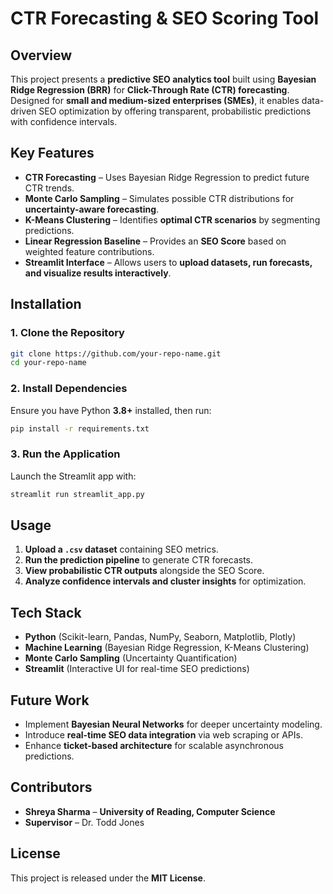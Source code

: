 

# CTR Forecasting & SEO Scoring Tool  

## Overview  
This project presents a **predictive SEO analytics tool** built using **Bayesian Ridge Regression (BRR)** for **Click-Through Rate (CTR) forecasting**. Designed for **small and medium-sized enterprises (SMEs)**, it enables data-driven SEO optimization by offering transparent, probabilistic predictions with confidence intervals.  

## Key Features  
- **CTR Forecasting** – Uses Bayesian Ridge Regression to predict future CTR trends.  
- **Monte Carlo Sampling** – Simulates possible CTR distributions for **uncertainty-aware forecasting**.  
- **K-Means Clustering** – Identifies **optimal CTR scenarios** by segmenting predictions.  
- **Linear Regression Baseline** – Provides an **SEO Score** based on weighted feature contributions.  
- **Streamlit Interface** – Allows users to **upload datasets, run forecasts, and visualize results interactively**.  

## Installation  
### 1. Clone the Repository  
```bash  
git clone https://github.com/your-repo-name.git  
cd your-repo-name  
```  
### 2. Install Dependencies  
Ensure you have Python **3.8+** installed, then run:  
```bash  
pip install -r requirements.txt  
```  
### 3. Run the Application  
Launch the Streamlit app with:  
```bash  
streamlit run streamlit_app.py  
```  

## Usage  
1. **Upload a `.csv` dataset** containing SEO metrics.  
2. **Run the prediction pipeline** to generate CTR forecasts.  
3. **View probabilistic CTR outputs** alongside the SEO Score.  
4. **Analyze confidence intervals and cluster insights** for optimization.  

## Tech Stack  
- **Python** (Scikit-learn, Pandas, NumPy, Seaborn, Matplotlib, Plotly)  
- **Machine Learning** (Bayesian Ridge Regression, K-Means Clustering)  
- **Monte Carlo Sampling** (Uncertainty Quantification)  
- **Streamlit** (Interactive UI for real-time SEO predictions)  

## Future Work  
- Implement **Bayesian Neural Networks** for deeper uncertainty modeling.  
- Introduce **real-time SEO data integration** via web scraping or APIs.  
- Enhance **ticket-based architecture** for scalable asynchronous predictions.  

## Contributors  
- **Shreya Sharma** – **University of Reading, Computer Science**  
- **Supervisor** – Dr. Todd Jones  

## License  
This project is released under the **MIT License**.  



